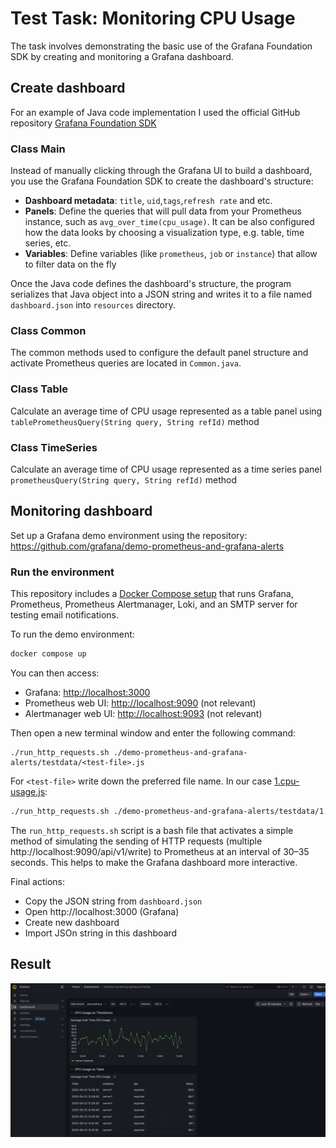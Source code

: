 # Test Task: Monitoring CPU Usage

The task involves demonstrating the basic use of the Grafana Foundation SDK by creating and monitoring a Grafana dashboard.

## Create dashboard

For an example of Java code implementation I used the official GitHub repository [Grafana Foundation SDK](https://github.com/grafana/grafana-foundation-sdk) 

### Class Main
Instead of manually clicking through the Grafana UI to build a dashboard, you use the Grafana Foundation SDK to create the dashboard's structure:
- **Dashboard metadata**: `title`, `uid`,`tags`,`refresh rate` and etc.
- **Panels**: Define the queries that will pull data from your Prometheus instance, such as `avg_over_time(cpu_usage)`. 
              It can be also configured how the data looks by choosing a visualization type, e.g. table, time series, etc.
- **Variables**: Define variables (like `prometheus`, `job` or `instance`) that allow to filter data on the fly

Once the Java code defines the dashboard's structure, the program serializes that Java object into a JSON string and writes it to a file named `dashboard.json` into `resources` directory.

### Class Common
The common methods used to configure the default panel structure and activate Prometheus queries are located in `Common.java`.

### Class Table
Calculate an average time of CPU usage represented as a table panel using `tablePrometheusQuery(String query, String refId)` method

### Class TimeSeries
Calculate an average time of CPU usage represented as a time series panel `prometheusQuery(String query, String refId)` method

## Monitoring dashboard

Set up a Grafana demo environment using the repository: https://github.com/grafana/demo-prometheus-and-grafana-alerts

### Run the environment

This repository includes a [Docker Compose setup](./demo-prometheus-and-grafana-alerts/docker-compose.yaml) that runs Grafana, Prometheus, Prometheus Alertmanager, Loki, and an SMTP server for testing email notifications.

To run the demo environment:

```bash
docker compose up
```
You can then access:
- Grafana: [http://localhost:3000](http://localhost:3000/)
- Prometheus web UI: [http://localhost:9090](http://localhost:9090/) (not relevant)
- Alertmanager web UI: [http://localhost:9093](http://localhost:9093/) (not relevant)

Then open a new terminal window and enter the following command:

```
./run_http_requests.sh ./demo-prometheus-and-grafana-alerts/testdata/<test-file>.js
```

For `<test-file>`  write down the preferred file name. In our case [1.cpu-usage.js](./demo-prometheus-and-grafana-alerts/testdata/1.cpu-usage.js):
```bash
./run_http_requests.sh ./demo-prometheus-and-grafana-alerts/testdata/1.cpu-usage.js
```

The `run_http_requests.sh` script is a bash file that activates a simple method of simulating the sending of HTTP requests (multiple http://localhost:9090/api/v1/write) to Prometheus at an interval of 30–35 seconds. 
This helps to make the Grafana dashboard more interactive.

Final actions: 
- Copy the JSON string from `dashboard.json` 
- Open http://localhost:3000 (Grafana)
- Create new dashboard
- Import JSOn string in this dashboard

## Result
![grafana_monitoring_screenshoot.png](src/main/resources/grafana_monitoring_screenshoot.png)
